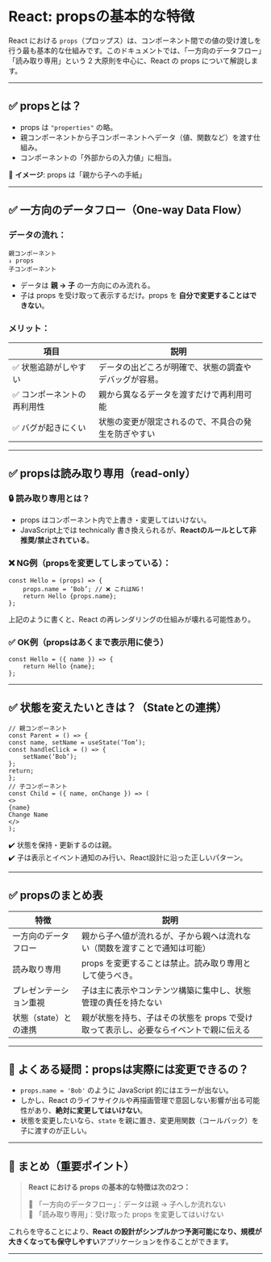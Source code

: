# React: propsの基本的な特徴

React における `props`（プロップス）は、コンポーネント間での値の受け渡しを行う最も基本的な仕組みです。このドキュメントでは、「一方向のデータフロー」「読み取り専用」という 2 大原則を中心に、React の props について解説します。

---

## ✅ propsとは？

- props は `"properties"` の略。
- 親コンポーネントから子コンポーネントへデータ（値、関数など）を渡す仕組み。
- コンポーネントの「外部からの入力値」に相当。

🧠 **イメージ**: props は「親から子への手紙」

---

## ✅ 一方向のデータフロー（One-way Data Flow）

### データの流れ：

```
親コンポーネント
↓ props
子コンポーネント
```

- データは **親 → 子** の一方向にのみ流れる。
- 子は props を受け取って表示するだけ。props を **自分で変更することはできない**。

### メリット：

| 項目           | 説明                                                                 |
|----------------|----------------------------------------------------------------------|
| ✅ 状態追跡がしやすい | データの出どころが明確で、状態の調査やデバッグが容易。                 |
| ✅ コンポーネントの再利用性 | 親から異なるデータを渡すだけで再利用可能                                    |
| ✅ バグが起きにくい    | 状態の変更が限定されるので、不具合の発生を防ぎやすい                        |

---

## ✅ propsは読み取り専用（read-only）

### 🔒 読み取り専用とは？

- props はコンポーネント内で上書き・変更してはいけない。
- JavaScript上では technically 書き換えられるが、**Reactのルールとして非推奨/禁止されている**。

### ❌ NG例（propsを変更してしまっている）：

```
const Hello = (props) => {
    props.name = ‘Bob’; // ❌ これはNG！
    return Hello {props.name};
};
```

上記のように書くと、React の再レンダリングの仕組みが壊れる可能性あり。

### ✅ OK例（propsはあくまで表示用に使う）

```
const Hello = ({ name }) => {
    return Hello {name};
};
```

---

## ✅ 状態を変えたいときは？（Stateとの連携）

```
// 親コンポーネント
const Parent = () => {
const name, setName = useState(‘Tom’);
const handleClick = () => {
    setName(‘Bob’);
};
return;
};
// 子コンポーネント
const Child = ({ name, onChange }) => (
<>
{name}
Change Name
</>
);
```

✔️ 状態を保持・更新するのは親。  
✔️ 子は表示とイベント通知のみ行い、React設計に沿った正しいパターン。

---

## ✅ propsのまとめ表

| 特徴                   | 説明                                                                 |
|------------------------|----------------------------------------------------------------------|
| 一方向のデータフロー    | 親から子へ値が流れるが、子から親へは流れない（関数を渡すことで通知は可能）          |
| 読み取り専用            | props を変更することは禁止。読み取り専用として使うべき。                                |
| プレゼンテーション重視   | 子は主に表示やコンテンツ構築に集中し、状態管理の責任を持たない                        |
| 状態（state）との連携   | 親が状態を持ち、子はその状態を props で受け取って表示し、必要ならイベントで親に伝える |

---

## 🧠 よくある疑問：propsは実際には変更できるの？

- `props.name = 'Bob'` のように JavaScript 的にはエラーが出ない。
- しかし、React のライフサイクルや再描画管理で意図しない影響が出る可能性があり、**絶対に変更してはいけない**。
- 状態を変更したいなら、`state` を親に置き、変更用関数（コールバック）を子に渡すのが正しい。

---

## 📌 まとめ（重要ポイント）

> **React における props の基本的な特徴は次の2つ：**
>
> 🔷 「一方向のデータフロー」：データは親 → 子へしか流れない  
> 🔷 「読み取り専用」：受け取った props を変更してはいけない

これらを守ることにより、**React の設計がシンプルかつ予測可能になり、規模が大きくなっても保守しやすい**アプリケーションを作ることができます。

---
